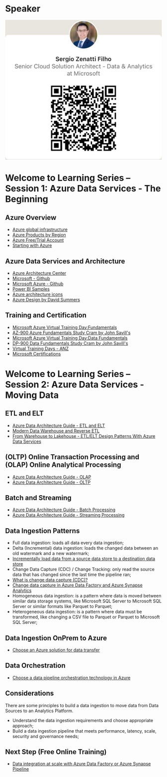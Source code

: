 # Speaker

![Sergio Zenatti Filho](qrcode.JPG)


# Welcome to **Learning Series – Session 1: Azure Data Services - The Beginning**

## Azure Overview

- [Azure global infrastructure](https://infrastructuremap.microsoft.com/)
- [Azure Products by Region](https://azure.microsoft.com/en-us/explore/global-infrastructure/products-by-region/)
- [Azure Free/Trial Account](https://azure.microsoft.com/en-gb/free/)
- [Starting with Azure](https://azure.microsoft.com/en-us/)

## Azure Data Services and Architecture

- [Azure Architecture Center](https://learn.microsoft.com/en-us/azure/architecture/)
- [Microsoft - Github](https://github.com/microsoft)
- [Microsoft Azure - Github](https://github.com/azure)
- [Power BI Samples](https://github.com/microsoft/powerbi-desktop-samples/blob/main/README.md)
- [Azure architecture icons](https://learn.microsoft.com/en-us/azure/architecture/icons/)
- [Azure Design by David Summers](https://github.com/David-Summers/Azure-Design)

## Training and Certification

- [Microsoft Azure Virtual Training Day:Fundamentals](https://info.microsoft.com/AU-HCSAzureHybridInfra-CATALOG-FY21-07Jul-07-MicrosoftAzureVirtualTrainingDayFundamentals-SRDEM33006_CatalogDisplayPage.html)
- [AZ-900 Azure Fundamentals Study Cram by John Savill's](https://www.youtube.com/watch?v=tQp1YkB2Tgs)
- [Microsoft Azure Virtual Training Day:Data Fundamentals](https://info.microsoft.com/AU-AzureSQL-CATALOG-FY21-02Feb-10-MicrosoftAzureVirtualTrainingDayDataFundamentals-SRDEM60617_CatalogDisplayPage.html)
- [DP-900 Data Fundamentals Study Cram by John Savill's](https://www.youtube.com/watch?v=0gtpasITVnk)
- [Virtual Training Days - ANZ](https://www.microsoft.com/en-au/business/learn/cloud-training-events/virtual-training-days/)
- [Microsoft Certifications](https://learn.microsoft.com/en-us/certifications/)

# Welcome to **Learning Series – Session 2: Azure Data Services - Moving Data**

## ETL and ELT

- [Azure Data Architecture Guide - ETL and ELT](https://learn.microsoft.com/en-us/azure/architecture/data-guide/relational-data/etl)
- [Modern Data Warehouse and Reverse ETL](https://www.jamesserra.com/archive/2021/04/modern-data-warehouse-reverse-etl/)
- [From Warehouse to Lakehouse - ETL/ELT Design Patterns With Azure Data Services](https://sqlofthenorth.blog/2021/03/29/elt-etl-design-patterns-with-azure-data-services/)

## (OLTP) Online Transaction Processing and (OLAP) Online Analytical Processing

- [Azure Data Architecture Guide - OLAP](https://learn.microsoft.com/en-us/azure/architecture/data-guide/relational-data/online-analytical-processing)
- [Azure Data Architecture Guide - OLTP](https://learn.microsoft.com/en-us/azure/architecture/data-guide/relational-data/online-transaction-processing)

## Batch and Streaming

- [Azure Data Architecture Guide - Batch Processing](https://learn.microsoft.com/en-us/azure/architecture/data-guide/technology-choices/batch-processing)
- [Azure Data Architecture Guide - Streaming Processing](https://learn.microsoft.com/en-us/azure/architecture/data-guide/technology-choices/stream-processing)

## Data Ingestion Patterns

- Full data ingestion: loads all data every data ingestion;
- Delta (Incremental) data ingestion: loads the changed data between an old watermark and a new watermark;
- [Incrementally load data from a source data store to a destination data store](https://learn.microsoft.com/en-us/azure/data-factory/tutorial-incremental-copy-overview)
- Change Data Capture (CDC) / Change Tracking: only read the source data that has changed since the last time the pipeline ran;
- [What is change data capture (CDC)?](https://learn.microsoft.com/en-us/sql/relational-databases/track-changes/about-change-data-capture-sql-server?view=sql-server-ver16)
- [Change data capture in Azure Data Factory and Azure Synapse Analytics](https://learn.microsoft.com/en-us/azure/data-factory/concepts-change-data-capture)
- Homogeneous data ingestion: is a pattern where data is moved between similar data storage systems, like Microsoft SQL Server to Microsoft SQL Server or similar formats like Parquet to Parquet;
- Heterogeneous data ingestion: is a pattern where data must be transformed, like changing a CSV file to Parquet or Parquet to Microsoft SQL Server;

## Data Ingestion OnPrem to Azure

- [Choose an Azure solution for data transfer](https://learn.microsoft.com/en-us/azure/storage/common/storage-choose-data-transfer-solution)

## Data Orchestration

- [Choose a data pipeline orchestration technology in Azure](https://learn.microsoft.com/en-us/azure/architecture/data-guide/technology-choices/pipeline-orchestration-data-movement)

## Considerations

There are some principles to build a data ingestion to move data from Data Sources to an Analytics Platform. 

- Understand the data ingestion requirements and choose appropriate approach;
- Build a data ingestion pipeline that meets performance, latency, scale, security and governance needs;

## Next Step (Free Online Training)

- [Data integration at scale with Azure Data Factory or Azure Synapse Pipeline](https://learn.microsoft.com/en-us/training/paths/data-integration-scale-azure-data-factory/)